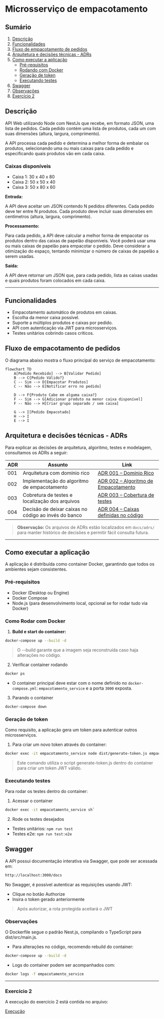 # Microsserviço de empacotamento

## Sumário

1. [Descrição](#descrição)
2. [Funcionalidades](#funcionalidades)
3. [Fluxo de empacotamento de pedidos](#fluxo-de-empacotamento-de-pedidos)
4. [Arquitetura e decisões técnicas - ADRs](#arquitetura-e-decisões-técnicas---adrs)
5. [Como executar a aplicação](#como-executar-a-aplicação)
   - [Pré-requisitos](#pré-requisitos)
   - [Rodando com Docker](#como-rodar-com-docker)
   - [Geração de token](#geração-de-token)
   - [Executando testes](#executando-testes)
6. [Swagger](#swagger)
7. [Observações](#observações)
8. [Exercício 2](#exercício-2)

## Descrição

API Web utilizando Node com NestJs que recebe, em formato JSON, uma lista de pedidos. Cada pedido contém uma lista de produtos, cada um com suas dimensões (altura, largura, comprimento).

A API processa cada pedido e determina a melhor forma de embalar os produtos, selecionando uma ou mais caixas para cada pedido e especificando quais produtos vão em cada caixa.

### Caixas disponíveis

- Caixa 1: 30 x 40 x 80
- Caixa 2: 50 x 50 x 40
- Caixa 3: 50 x 80 x 60

**Entrada:**

A API deve aceitar um JSON contendo N pedidos diferentes. Cada pedido deve ter entre N produtos. Cada produto deve incluir suas dimensões em centímetros (altura, largura, comprimento).

**Processamento:**

Para cada pedido, a API deve calcular a melhor forma de empacotar os produtos dentro das caixas de papelão disponíveis. Você poderá usar uma ou mais caixas de papelão para empacotar o pedido. Deve considerar a otimização do espaço, tentando minimizar o número de caixas de papelão a serem usadas.

**Saída:**

A API deve retornar um JSON que, para cada pedido, lista as caixas usadas e quais produtos foram colocados em cada caixa.

---

## Funcionalidades

- Empacotamento automático de produtos em caixas.
- Escolha da menor caixa possível.
- Suporte a múltiplos produtos e caixas por pedido.
- API com autenticação via JWT para microsserviços.
- Testes unitários cobrindo casos críticos.

## Fluxo de empacotamento de pedidos

O diagrama abaixo mostra o fluxo principal do serviço de empacotamento:

```mermaid
flowchart TD
    A[Pedido Recebido] --> B[Validar Pedido]
    B --> C{Pedido Válido?}
    C -- Sim --> D[Empacotar Produtos]
    C -- Não --> E[Notificar erro no pedido]

    D --> F{Produto Cabe em alguma caixa?}
    F -- Sim --> G[Adicionar produto na menor caixa disponível]
    F -- Não --> H[Criar grupo separado / sem caixa]

    G --> I[Pedido Empacotado]
    H --> I
    E --> I
```

## Arquitetura e decisões técnicas - ADRs

Para explicar as decisões de arquitetura, algoritmo, testes e modelagem, consultamos os ADRs a seguir:

| ADR | Assunto                                              | Link                                                                                |
| --- | ---------------------------------------------------- | ----------------------------------------------------------------------------------- |
| 001 | Arquitetura com domínio rico                         | [ADR 001 – Domínio Rico](docs/adrs/001-dominios-ricos.md)                           |
| 002 | Implementação do algoritmo de empacotamento          | [ADR 002 – Algoritmo de Empacotamento](docs/adrs/002-algoritmo-empacotamento.md)    |
| 003 | Cobretura de testes e localização dos arquivos       | [ADR 003 – Cobertura de testes](docs/adrs/003-cobertura-testes.md)                  |
| 004 | Decisão de deixar caixas no código ao invés do banco | [ADR 004 – Caixas definidas no código](docs/adrs/004-caixas-definidas-no-codigo.md) |

> **Observação:** Os arquivos de ADRs estão localizados em `docs/adrs/` para manter histórico de decisões e permitir fácil consulta futura.

---

## Como executar a aplicação

A aplicação é distribuída como container Docker, garantindo que todos os ambientes sejam consistentes.

### Pré-requisitos

- Docker (Desktop ou Engine)
- Docker Compose
- Node.js (para desenvolvimento local, opcional se for rodar tudo via Docker)

### Como Rodar com Docker

1. **Build e start do container:**

```bash
docker-compose up --build -d
```

> O --build garante que a imagem seja reconstruída caso haja alterações no código.

2. Verificar container rodando

```bash
docker ps
```

- O container principal deve estar com o nome definido no `docker-compose.yml`: `empacotamento_service` e a porta `3000` exposta.

3. Parando o container

```bash
docker-compose down
```

### Geração de token

Como requisito, a aplicação gera um token para autenticar outros microsserviços.

1. Para criar um novo token através do container:

```bash
docker exec -it empacotamento_service node dist/generate-token.js empacotamento`
```

> Este comando utiliza o script generate-token.js dentro do container para criar um token JWT válido.

### Executando testes

Para rodar os testes dentro do container:

1. Acessar o container

```bash
docker exec -it empacotamento_service sh`
```

2. Rode os testes desejados

- Testes unitários: `npm run test`
- Testes e2e: `npm run test:e2e`

## Swagger

A API possui documentação interativa via Swagger, que pode ser acessada em:

```bash
http://localhost:3000/docs
```

No Swagger, é possível autenticar as requisições usando JWT:

- Clique no botão Authorize
- Insira o token gerado anteriormente

> Após autorizar, a rota protegida aceitará o JWT

### Observações

O Dockerfile segue o padrão Nest.js, compilando o TypeScript para dist/src/main.js.

- Para alterações no código, recomendo rebuild do container:

```bash
docker-compose up --build -d
```

- Logs do container podem ser acompanhados com:

```bash
docker logs -f empacotamento_service
```

---

### Exercício 2

A execução do exercício 2 está contida no arquivo:

[Execução](./EXERCICIO-2.md)
